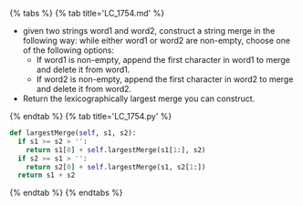 {% tabs %}
{% tab title='LC_1754.md' %}

* given two strings word1 and word2, construct a string merge in the following way: while either word1 or word2 are non-empty, choose one of the following options:
  * If word1 is non-empty, append the first character in word1 to merge and delete it from word1.
  * If word2 is non-empty, append the first character in word2 to merge and delete it from word2.
* Return the lexicographically largest merge you can construct.

{% endtab %}
{% tab title='LC_1754.py' %}

```py
def largestMerge(self, s1, s2):
  if s1 >= s2 > '':
    return s1[0] + self.largestMerge(s1[1:], s2)
  if s2 >= s1 > '':
    return s2[0] + self.largestMerge(s1, s2[1:])
  return s1 + s2
```

{% endtab %}
{% endtabs %}